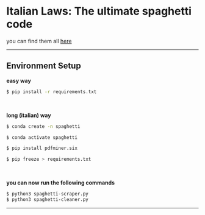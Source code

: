 # Italian Laws: The ultimate spaghetti code

you can find them all [here](https://www.normattiva.it/staticPage/codici)


----

## Environment Setup

**easy way**

```bash
$ pip install -r requirements.txt
```

<br />

**long (italian) way**

```bash
$ conda create -n spaghetti
```

```bash
$ conda activate spaghetti
```

```bash
$ pip install pdfminer.six
```

```bash
$ pip freeze > requirements.txt
```

<br />

**you can now run the following commands**

```bash
$ python3 spaghetti-scraper.py
$ python3 spaghetti-cleaner.py
```

---

